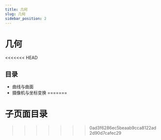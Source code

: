 ```yaml
---
title: 几何
slug: 几何
sidebar_position: 2
---
```



# 几何

<<<<<<< HEAD
## 目录

- 曲线与曲面
- 摄像机与坐标变换
=======
# 子页面目录
>>>>>>> 0ad3f6286ec5beaab9cca8122ad2d90d7cafec29

